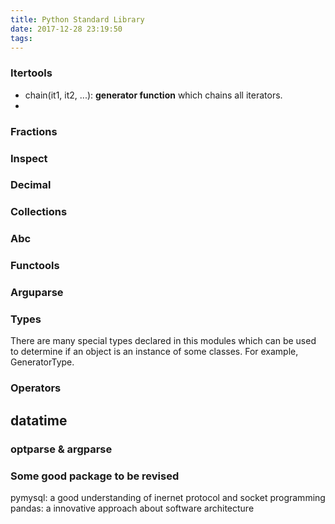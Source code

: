 ```yaml
---
title: Python Standard Library
date: 2017-12-28 23:19:50
tags:
---
```


### Itertools
- chain(it1, it2, ...): **generator function** which chains all iterators.
- 

### Fractions

### Inspect

### Decimal

### Collections

### Abc

### Functools

### Arguparse

### Types
There are many special types declared in this modules which can be used to determine if an object is an instance of some classes. For example, GeneratorType.

### Operators

## datatime

### optparse & argparse




### Some good package to be revised
pymysql: a good understanding of inernet protocol and socket programming
pandas: a innovative approach about software architecture





